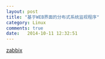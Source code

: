 ```yaml
---
layout: post
title: "基于WEB界面的分布式系统监视程序"
category: Linux
comments: true
date:   2014-10-11 12:32:51
---
```


[zabbix](http://www.zabbix.com/)
